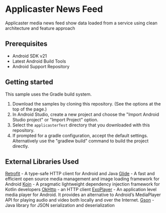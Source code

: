 Applicaster News Feed
=====================================================

Applicaster media news feed show data loaded from a service using clean architecture and feature approach

Prerequisites
--------------

- Android SDK v21
- Latest Android Build Tools
- Android Support Repository

Getting started
---------------

This sample uses the Gradle build system.

1. Download the samples by cloning this repository. (See the options at the top of the page.)
1. In Android Studio, create a new project and choose the "Import Android Studio project" or
  "Import Project" option.
1. Select the `applicasterTest` directory that you downloaded with this repository.
1. If prompted for a gradle configuration, accept the default settings.
  Alternatively use the "gradlew build" command to build the project directly.

External Libraries Used
------------------------

[Retrofit](http://square.github.io/retrofit/) - A type-safe HTTP client for Android and Java
[Glide](https://github.com/bumptech/glide) - A fast and efficient open source media management and image loading framework for Android
[Koin](https://insert-koin.io/) - A pragmatic lightweight dependency injection framework for Kotlin developers
[OkHttp](https://square.github.io/okhttp/) - an HTTP client
[ExoPlayer](https://exoplayer.dev) - An application level media player for Android. It provides an alternative to Android’s MediaPlayer API for playing audio and video both locally and over the Internet.
[Gson](https://code.google.com/p/google-gson/) - Java library for JSON serialization and deserialization